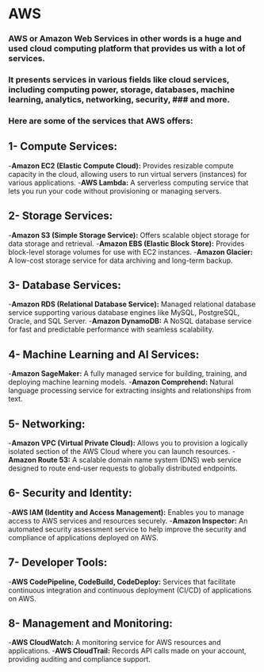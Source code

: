 # AWS 
### AWS or Amazon Web Services in other words is a huge and used cloud computing platform that provides us with a lot of services. 
### It presents services in various fields like cloud services, including computing power, storage, databases, machine learning, analytics, networking, security, ### and more.
### Here are some of the services that AWS offers:
## 1- Compute Services:
-**Amazon EC2 (Elastic Compute Cloud):** Provides resizable compute capacity in the cloud, allowing users to run virtual servers (instances) for various 
applications.
-**AWS Lambda:** A serverless computing service that lets you run your code without provisioning or managing servers.

## 2- Storage Services:
-**Amazon S3 (Simple Storage Service):** Offers scalable object storage for data storage and retrieval.
-**Amazon EBS (Elastic Block Store):** Provides block-level storage volumes for use with EC2 instances.
-**Amazon Glacier:** A low-cost storage service for data archiving and long-term backup.

## 3- Database Services:
-**Amazon RDS (Relational Database Service):** Managed relational database service supporting various database engines like MySQL, PostgreSQL, Oracle, and SQL 
Server.
-**Amazon DynamoDB:** A NoSQL database service for fast and predictable performance with seamless scalability.


## 4- Machine Learning and AI Services:
-**Amazon SageMaker:** A fully managed service for building, training, and deploying machine learning models.
-**Amazon Comprehend:** Natural language processing service for extracting insights and relationships from text.

## 5- Networking:
-**Amazon VPC (Virtual Private Cloud):** Allows you to provision a logically isolated section of the AWS Cloud where you can launch resources.
-**Amazon Route 53:** A scalable domain name system (DNS) web service designed to route end-user requests to globally distributed endpoints.

## 6- Security and Identity:
-**AWS IAM (Identity and Access Management):** Enables you to manage access to AWS services and resources securely.
-**Amazon Inspector:** An automated security assessment service to help improve the security and compliance of applications deployed on AWS.

## 7- Developer Tools:
-**AWS CodePipeline, CodeBuild, CodeDeploy:** Services that facilitate continuous integration and continuous deployment (CI/CD) of applications on AWS.

## 8- Management and Monitoring:
-**AWS CloudWatch:** A monitoring service for AWS resources and applications.
-**AWS CloudTrail:** Records API calls made on your account, providing auditing and compliance support.

